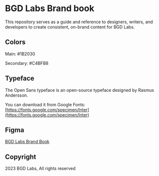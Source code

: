 # BGD Labs Brand book

This repository serves as a guide and reference to designers, writers, and developers to create consistent, on-brand content for BGD Labs.

## Colors

Main: #1B2030

Secondary: #C4BFB8

## Typeface

The Open Sans typeface is an open-source typeface designed by Rasmus Andersson.

You can download it from Google Fonts: [https://fonts.google.com/specimen/Inter](https://fonts.google.com/specimen/Inter) 

## Figma

[BGD Labs Brand Book](https://www.figma.com/file/fi0GPHJUyVI1QJWzA2glHR/BGD-Labs?type=design&node-id=0%3A1&mode=design&t=k6Be9Sz7Vr5ZUheG-1) 

## Copyright

2023 BGD Labs, All rights reserved
